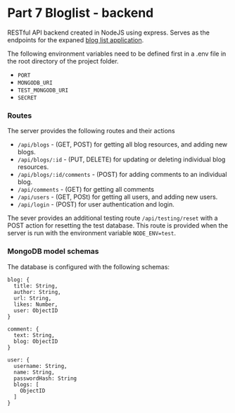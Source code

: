 # Part 7 Bloglist - backend

RESTful API backend created in NodeJS using express. Serves as the endpoints for the expaned [blog list application](../bloglist-frontend).

The following environment variables need to be defined first in a .env file in the root directory of the project folder.
* `PORT`
* `MONGODB_URI`
* `TEST_MONGODB_URI`
* `SECRET`

### Routes
The server provides the following routes and their actions
* `/api/blogs` - (GET, POST) for getting all blog resources, and adding new blogs.
* `/api/blogs/:id` - (PUT, DELETE) for updating or deleting individual blog resources.
* `/api/blogs/:id/comments` - (POST) for adding comments to an individual blog.
* `/api/comments` - (GET) for getting all comments
* `/api/users` - (GET, POSt) for getting all users, and adding new users.
* `/api/login` - (POST) for user authentication and login.

The sever provides an additional testing route `/api/testing/reset` with a POST action for resetting the test database. This route is provided when the server is run with the environment variable `NODE_ENV=test`.

### MongoDB model schemas
The database is configured with the following schemas:
```
blog: {
  title: String,
  author: String,
  url: String,
  likes: Number,
  user: ObjectID
}
```
```
comment: {
  text: String,
  blog: ObjectID
}
```
```
user: {
  username: String,
  name: String,
  passwordHash: String
  blogs: [
    ObjectID
  ]
}
```

